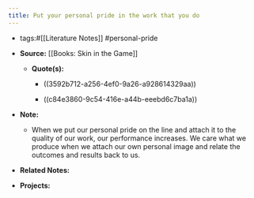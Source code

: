 ```yaml
---
title: Put your personal pride in the work that you do
---
```


- tags:#[[Literature Notes]] #personal-pride

- **Source:** [[Books: Skin in the Game]]
	 - **Quote(s):**
		 - ((3592b712-a256-4ef0-9a26-a928614329aa))

		 - ((c84e3860-9c54-416e-a44b-eeebd6c7ba1a))

- **Note:**
	 - When we put our personal pride on the line and attach it to the quality of our work, our performance increases. We care what we produce when we attach our own personal image and relate the outcomes and results back to us.

- **Related Notes:**

- **Projects:**
